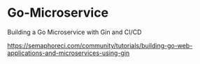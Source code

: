 # Go-Microservice
Building a Go Microservice with Gin and CI/CD


https://semaphoreci.com/community/tutorials/building-go-web-applications-and-microservices-using-gin
